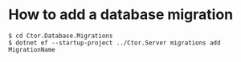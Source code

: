How to add a database migration
===============================

```console
$ cd Ctor.Database.Migrations
$ dotnet ef --startup-project ../Ctor.Server migrations add MigrationName
```
